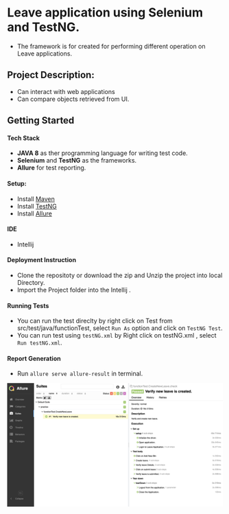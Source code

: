 # Leave application using Selenium and TestNG.
* The framework is for created for performing different operation on Leave applications.


## Project Description:
* Can interact with web applications
* Can compare objects retrieved from UI.

## Getting Started

#### Tech Stack
* **JAVA 8** as ther programming language for writing test code.
* **Selenium** and **TestNG** as the frameworks.
* **Allure** for test reporting.


#### Setup:
* Install [Maven](https://maven.apache.org/)
* Install [TestNG](http://testng.org/)
* Install [Allure](https://github.com/allure-framework/allure-docs/blob/master/docs/getstarted.adoc)

#### IDE 
* Intellij 



#### Deployment Instruction
* Clone the repositoty or download the zip and Unzip the project into local Directory.
* Import the Project folder into the Intellij .

#### Running Tests
* You can run the test direclty by right click on Test from src/test/java/functionTest, select `Run As` option and click on `TestNG Test`.
* You can run test using `testNG.xml` by Right click on testNG.xml , select `Run testNG.xml`.

#### Report Generation
* Run `allure serve allure-result` in terminal.


![](allure-report.png)

